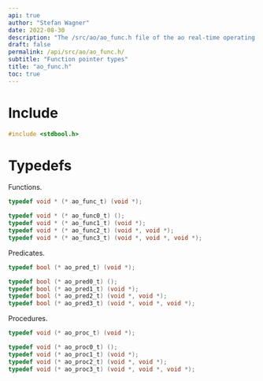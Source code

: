 ```yaml
---
api: true
author: "Stefan Wagner"
date: 2022-08-30
description: "The /src/ao/ao_func.h file of the ao real-time operating system."
draft: false
permalink: /api/src/ao/ao_func.h/
subtitle: "Function pointer types"
title: "ao_func.h"
toc: true
---
```


# Include

```c
#include <stdbool.h>
```

# Typedefs

Functions.

```c
typedef void * (* ao_func_t) (void *);
```

```c
typedef void * (* ao_func0_t) ();
typedef void * (* ao_func1_t) (void *);
typedef void * (* ao_func2_t) (void *, void *);
typedef void * (* ao_func3_t) (void *, void *, void *);
```

Predicates.

```c
typedef bool (* ao_pred_t) (void *);
```

```c
typedef bool (* ao_pred0_t) ();
typedef bool (* ao_pred1_t) (void *);
typedef bool (* ao_pred2_t) (void *, void *);
typedef bool (* ao_pred3_t) (void *, void *, void *);
```

Procedures.

```c
typedef void (* ao_proc_t) (void *);
```

```c
typedef void (* ao_proc0_t) ();
typedef void (* ao_proc1_t) (void *);
typedef void (* ao_proc2_t) (void *, void *);
typedef void (* ao_proc3_t) (void *, void *, void *);
```
